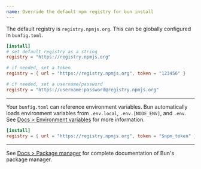 ```yaml
---
name: Override the default npm registry for bun install
---
```


The default registry is `registry.npmjs.org`. This can be globally configured in `bunfig.toml`.

```toml#bunfig.toml
[install]
# set default registry as a string
registry = "https://registry.npmjs.org"

# if needed, set a token
registry = { url = "https://registry.npmjs.org", token = "123456" }

# if needed, set a username/password
registry = "https://username:password@registry.npmjs.org"
```

---

Your `bunfig.toml` can reference environment variables. Bun automatically loads environment variables from `.env.local`, `.env.[NODE_ENV]`, and `.env`. See [Docs > Environment variables](https://bun.sh/docs/runtime/env) for more information.

```toml#bunfig.toml
[install]
registry = { url = "https://registry.npmjs.org", token = "$npm_token" }
```

---

See [Docs > Package manager](https://bun.sh/docs/cli/install) for complete documentation of Bun's package manager.
